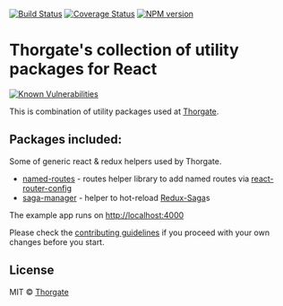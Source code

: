[![Build Status][gh-actions-image]][gh-actions-url]
[![Coverage Status][coveralls-image]][coveralls-url]
[![NPM version][npm-image]][npm-url]


# Thorgate's collection of utility packages for React

[![Known Vulnerabilities](https://snyk.io/test/github/thorgate/tg-react-utils/badge.svg)](https://snyk.io/test/github/thorgate/tg-react-utils)

This is combination of utility packages used at [Thorgate](https://thorgate.eu).

## Packages included:

Some of generic react & redux helpers used by Thorgate.

* [named-routes](packages/named-routes/README.md) - routes helper library to add named routes via [react-router-config](https://github.com/ReactTraining/react-router/tree/master/packages/react-router-config)
* [saga-manager](packages/saga-manager/README.md) - helper to hot-reload [Redux-Saga](https://github.com/redux-saga/redux-saga)s


The example app runs on [http://localhost:4000](http://localhost:4000)

Please check the [contributing guidelines](CONTRIBUTING.md) if you proceed with your own changes before you start.

## License

MIT © [Thorgate](http://github.com/thorgate)


[npm-url]: https://npmjs.org/package/tg-react-utils
[npm-image]: https://img.shields.io/npm/v/tg-react-utils.svg?style=flat-square

[coveralls-url]: https://coveralls.io/github/thorgate/tg-react-utils?branch=master
[coveralls-image]: https://coveralls.io/repos/github/thorgate/tg-react-utils/badge.svg?branch=master

[gh-actions-url]: https://github.com/thorgate/tg-react-utils/actions/workflows/main.yml
[gh-actions-image]: https://github.com/thorgate/tg-react-utils/actions/workflows/main.yml/badge.svg?branch=master
